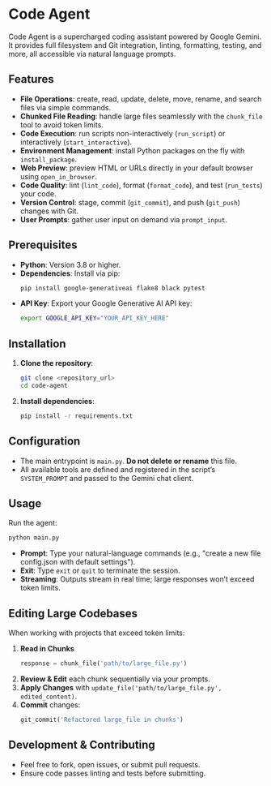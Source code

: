 # Code Agent

Code Agent is a supercharged coding assistant powered by Google Gemini. It provides full filesystem and Git integration, linting, formatting, testing, and more, all accessible via natural language prompts.

## Features

- **File Operations**: create, read, update, delete, move, rename, and search files via simple commands.
- **Chunked File Reading**: handle large files seamlessly with the `chunk_file` tool to avoid token limits.
- **Code Execution**: run scripts non-interactively (`run_script`) or interactively (`start_interactive`).
- **Environment Management**: install Python packages on the fly with `install_package`.
- **Web Preview**: preview HTML or URLs directly in your default browser using `open_in_browser`.
- **Code Quality**: lint (`lint_code`), format (`format_code`), and test (`run_tests`) your code.
- **Version Control**: stage, commit (`git_commit`), and push (`git_push`) changes with Git.
- **User Prompts**: gather user input on demand via `prompt_input`.

## Prerequisites

- **Python**: Version 3.8 or higher.
- **Dependencies**: Install via pip:
  ```bash
  pip install google-generativeai flake8 black pytest
  ```
- **API Key**: Export your Google Generative AI API key:
  ```bash
  export GOOGLE_API_KEY="YOUR_API_KEY_HERE"
  ```

## Installation

1. **Clone the repository**:
   ```bash
   git clone <repository_url>
   cd code-agent
   ```
2. **Install dependencies**:
   ```bash
   pip install -r requirements.txt
   ```

## Configuration

- The main entrypoint is `main.py`. **Do not delete or rename** this file.
- All available tools are defined and registered in the script’s `SYSTEM_PROMPT` and passed to the Gemini chat client.

## Usage

Run the agent:

```bash
python main.py
```

- **Prompt**: Type your natural-language commands (e.g., "create a new file config.json with default settings").
- **Exit**: Type `exit` or `quit` to terminate the session.
- **Streaming**: Outputs stream in real time; large responses won’t exceed token limits.

## Editing Large Codebases

When working with projects that exceed token limits:

1. **Read in Chunks**
   ```python
   response = chunk_file('path/to/large_file.py')
   ```
2. **Review & Edit** each chunk sequentially via your prompts.
3. **Apply Changes** with `update_file('path/to/large_file.py', edited_content)`.
4. **Commit** changes:
   ```python
   git_commit('Refactored large_file in chunks')
   ```

## Development & Contributing

- Feel free to fork, open issues, or submit pull requests.
- Ensure code passes linting and tests before submitting.
